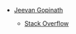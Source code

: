 - [Jeevan Gopinath](https://github.com/Shadowgrafity/)

  - [Stack Overflow](https://stackoverflow.com/users/23062324/jeevan-gopinath)

<!---
Shadowgrafity/Shadowgrafity is a ✨ special ✨ repository because its `README.md` (this file) appears on your GitHub profile.
You can click the Preview link to take a look at your changes.
--->
